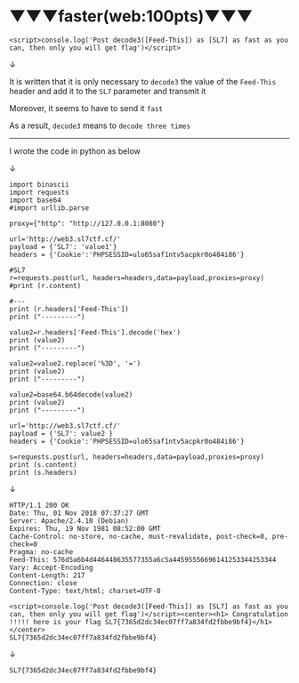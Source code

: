 # ▼▼▼faster(web:100pts)▼▼▼

```
<script>console.log('Post decode3([Feed-This]) as [SL7] as fast as you can, then only you will get flag')</script>
```

↓

It is written that it is only necessary to `decode3` the value of the `Feed-This` header and add it to the `SL7` parameter and transmit it

Moreover, it seems to have to send it `fast`

As a result, `decode3` means to `decode three times`

---

I wrote the code in python as below

↓

```
import binascii
import requests
import base64
#import urllib.parse

proxy={"http": "http://127.0.0.1:8080"}

url='http://web3.sl7ctf.cf/'
payload = {'SL7': 'value1'}
headers = {'Cookie':'PHPSESSID=ulo65saf1ntv5acpkr0o484i86'}

#SL7
r=requests.post(url, headers=headers,data=payload,proxies=proxy)
#print (r.content)

#---
print (r.headers['Feed-This'])
print ("---------")

value2=r.headers['Feed-This'].decode('hex')
print (value2)
print ("---------")

value2=value2.replace('%3D', '=')
print (value2)
print ("---------")

value2=base64.b64decode(value2)
print (value2)
print ("---------")

url='http://web3.sl7ctf.cf/'
payload = {'SL7': value2 }
headers = {'Cookie':'PHPSESSID=ulo65saf1ntv5acpkr0o484i86'}

s=requests.post(url, headers=headers,data=payload,proxies=proxy)
print (s.content)
print (s.headers)
```

↓

```
HTTP/1.1 200 OK
Date: Thu, 01 Nov 2018 07:37:27 GMT
Server: Apache/2.4.10 (Debian)
Expires: Thu, 19 Nov 1981 08:52:00 GMT
Cache-Control: no-store, no-cache, must-revalidate, post-check=0, pre-check=0
Pragma: no-cache
Feed-This: 576d5a6b4d446448635577355a6c5a44595556696141253344253344
Vary: Accept-Encoding
Content-Length: 217
Connection: close
Content-Type: text/html; charset=UTF-8

<script>console.log('Post decode3([Feed-This]) as [SL7] as fast as you can, then only you will get flag')</script><center><h1> Congratulation !!!!! here is your flag SL7{7365d2dc34ec07ff7a834fd2fbbe9bf4}</h1></center>
SL7{7365d2dc34ec07ff7a834fd2fbbe9bf4}
```

↓

`SL7{7365d2dc34ec07ff7a834fd2fbbe9bf4}`
